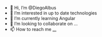 - 👋 Hi, I’m @DiegoAlbus
- 👀 I’m interested in up to date technologies
- 🌱 I’m currently learning Angular
- 💞️ I’m looking to collaborate on ...
- 📫 How to reach me [...](https://www.linkedin.com/in/diego-albus-85078918a/)

<!---
DiegoAlbus/DiegoAlbus is a ✨ special ✨ repository because its `README.md` (this file) appears on your GitHub profile.
You can click the Preview link to take a look at your changes.
--->
